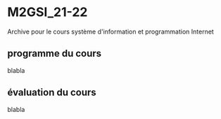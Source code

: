 # M2GSI_21-22
Archive pour le cours système d'information et programmation Internet
## programme du cours
blabla
## évaluation du cours
blabla
